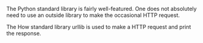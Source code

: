 The Python standard library is fairly well-featured. One does not absolutely need to use an outside library to make the occasional HTTP request.

The How standard library urllib is used to make a HTTP request and print the response. 
